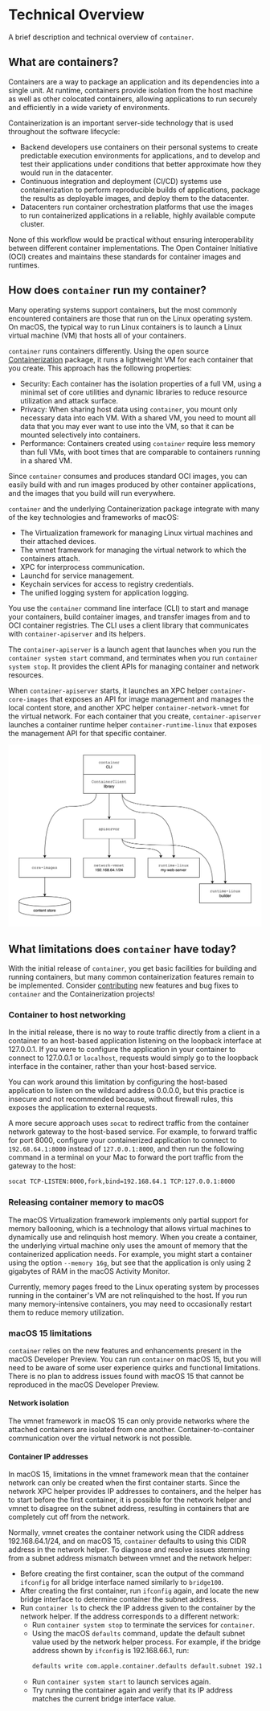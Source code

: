 # Technical Overview

A brief description and technical overview of `container`.

## What are containers?

Containers are a way to package an application and its dependencies into a single unit.  At runtime, containers provide isolation from the host machine as well as other colocated containers, allowing applications to run securely and efficiently in a wide variety of environments.

Containerization is an important server-side technology that is used throughout the software lifecycle:

- Backend developers use containers on their personal systems to create predictable execution environments for applications, and to develop and test their applications under conditions that better approximate how they would run in the datacenter.
- Continuous integration and deployment (CI/CD) systems use containerization to perform reproducible builds of applications, package the results as deployable images, and deploy them to the datacenter.
- Datacenters run container orchestration platforms that use the images to run containerized applications in a reliable, highly available compute cluster.

None of this workflow would be practical without ensuring interoperability between different container implementations. The Open Container Initiative (OCI) creates and maintains these standards for container images and runtimes.

## How does `container` run my container?

Many operating systems support containers, but the most commonly encountered containers are those that run on the Linux operating system. On macOS, the typical way to run Linux containers is to launch a Linux virtual machine (VM) that hosts all of your containers.

`container` runs containers differently. Using the open source [Containerization](https://github.com/apple/containerization) package, it runs a lightweight VM for each container that you create. This approach has the following properties:

- Security: Each container has the isolation properties of a full VM, using a minimal set of core utilities and dynamic libraries to reduce resource utilization and attack surface.
- Privacy: When sharing host data using `container`, you mount only necessary data into each VM. With a shared VM, you need to mount all data that you may ever want to use into the VM, so that it can be mounted selectively into containers.
- Performance: Containers created using `container` require less memory than full VMs, with boot times that are comparable to containers running in a shared VM.

Since `container` consumes and produces standard OCI images, you can easily build with and run images produced by other container applications, and the images that you build will run everywhere.

`container` and the underlying Containerization package integrate with many of the key technologies and frameworks of macOS:

- The Virtualization framework for managing Linux virtual machines and their attached devices.
- The vmnet framework for managing the virtual network to which the containers attach.
- XPC for interprocess communication.
- Launchd for service management.
- Keychain services for access to registry credentials.
- The unified logging system for application logging.

You use the `container` command line interface (CLI) to start and manage your containers, build container images, and transfer images from and to OCI container registries. The CLI uses a client library that communicates with `container-apiserver` and its helpers.

The `container-apiserver` is a launch agent that launches when you run the `container system start` command, and terminates when you run `container system stop`. It provides the client APIs for managing container and network resources.

When `container-apiserver` starts, it launches an XPC helper `container-core-images` that exposes an API for image management and manages the local content store, and another XPC helper `container-network-vmnet` for the virtual network. For each container that you create, `container-apiserver` launches a container runtime helper `container-runtime-linux` that exposes the management API for that specific container.

![diagram showing `container` functional organization](/docs/assets/functional-model-light.svg)

## What limitations does `container` have today?

With the initial release of `container`, you get basic facilities for building and running containers, but many common containerization features remain to be implemented. Consider [contributing](/CONTRIBUTING.md) new features and bug fixes to `container` and the Containerization projects!

### Container to host networking

In the initial release, there is no way to route traffic directly from a client in a container to an host-based application listening on the loopback interface at 127.0.0.1. If you were to configure the application in your container to connect to 127.0.0.1 or `localhost`, requests would simply go to the loopback interface in the container, rather than your host-based service.

You can work around this limitation by configuring the host-based application to listen on the wildcard address 0.0.0.0, but this practice is insecure and not recommended because, without firewall rules, this exposes the application to external requests.

A more secure approach uses `socat` to redirect traffic from the container network gateway to the host-based service. For example, to forward traffic for port 8000, configure your containerized application to connect to `192.68.64.1:8000` instead of `127.0.0.1:8000`, and then run the following command in a terminal on your Mac to forward the port traffic from the gateway to the host:

```bash
socat TCP-LISTEN:8000,fork,bind=192.168.64.1 TCP:127.0.0.1:8000
```

### Releasing container memory to macOS

The macOS Virtualization framework implements only partial support for memory ballooning, which is a technology that allows virtual machines to dynamically use and relinquish host memory. When you create a container, the underlying virtual machine only uses the amount of memory that the containerized application needs. For example, you might start a container using the option `--memory 16g`, but see that the application is only using 2 gigabytes of RAM in the macOS Activity Monitor.

Currently, memory pages freed to the Linux operating system by processes running in the container's VM are not relinquished to the host. If you run many memory-intensive containers, you may need to occasionally restart them to reduce memory utilization.

### macOS 15 limitations

`container` relies on the new features and enhancements present in the macOS Developer Preview. You can run `container` on macOS 15, but you will need to be aware of some user experience quirks and functional limitations. There is no plan to address issues found with macOS 15 that cannot be reproduced in the macOS Developer Preview.

#### Network isolation

The vmnet framework in macOS 15 can only provide networks where the attached containers are isolated from one another. Container-to-container communication over the virtual network is not possible.

#### Container IP addresses

In macOS 15, limitations in the vmnet framework mean that the container network can only be created when the first container starts. Since the network XPC helper provides IP addresses to containers, and the helper has to start before the first container, it is possible for the network helper and vmnet to disagree on the subnet address, resulting in containers that are completely cut off from the network.

Normally, vmnet creates the container network using the CIDR address 192.168.64.1/24, and on macOS 15, `container` defaults to using this CIDR address in the network helper. To diagnose and resolve issues stemming from a subnet address mismatch between vmnet and the network helper:

- Before creating the first container, scan the output of the command `ifconfig` for all bridge interface named similarly to `bridge100`.
- After creating the first container, run `ifconfig` again, and locate the new bridge interface to determine container the subnet address.
- Run `container ls` to check the IP address given to the container by the network helper. If the address corresponds to a different network:
  - Run `container system stop` to terminate the services for `container`.
  - Using the macOS `defaults` command, update the default subnet value used by the network helper process. For example, if the bridge address shown by `ifconfig` is 192.168.66.1, run:
    ```bash
    defaults write com.apple.container.defaults default.subnet 192.168.66.1/24
    ```
  - Run `container system start` to launch services again.
  - Try running the container again and verify that its IP address matches the current bridge interface value.
